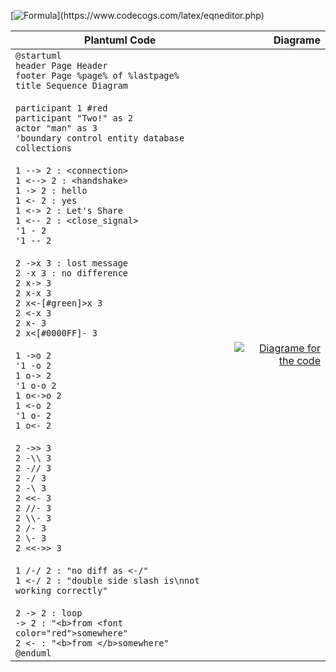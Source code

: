 [![Formula](https://latex.codecogs.com/gif.latex?\int%20N|_a|^v|_e|^e|n|^S_R\int "https://latex.codecogs.com/gif.latex?<formula>")](https://www.codecogs.com/latex/eqneditor.php)

Plantuml Code | Diagrame
--------------|--------:
`@startuml`<br>`header Page Header`<br>`footer Page %page% of %lastpage%`<br>`title Sequence Diagram`<br><br>`participant 1 #red `<br>`participant "Two!" as 2`<br>`actor "man" as 3`<br>`'boundary control entity database collections `<br><br>`1 --> 2 : <connection>`<br>`1 <--> 2 : <handshake>`<br>`1 -> 2 : hello`<br>`1 <- 2 : yes`<br>`1 <-> 2 : Let's Share`<br>`1 <-- 2 : <close_signal>`<br>`'1 - 2`<br>`'1 -- 2`<br><br>`2 ->x 3 : lost message`<br>`2 -x 3 : no difference`<br>`2 x-> 3`<br>`2 x-x 3`<br>`2 x<-[#green]>x 3`<br>`2 <-x 3`<br>`2 x- 3`<br>`2 x<[#0000FF]- 3`<br><br>`1 ->o 2`<br>`'1 -o 2`<br>`1 o-> 2`<br>`'1 o-o 2`<br>`1 o<->o 2`<br>`1 <-o 2`<br>`'1 o- 2`<br>`1 o<- 2`<br><br>`2 ->> 3`<br>`2 -\\ 3`<br>`2 -// 3`<br>`2 -/ 3`<br>`2 -\ 3`<br>`2 <<- 3`<br>`2 //- 3`<br>`2 \\- 3`<br>`2 /- 3`<br>`2 \- 3`<br>`2 <<->> 3`<br><br>`1 /-/ 2 : "no diff as <-/"`<br>`1 <-/ 2 : "double side slash is\nnot working correctly"`<br><br>`2 -> 2 : loop`<br>`-> 2 : "<b>from <font color="red">somewhere"`<br>`2 <- : "<b>from </b>somewhere"`<br>`@enduml`|[![Diagrame for the code](http://www.plantuml.com/plantuml/png/LP11Zzem48Nl_XLJ8yGfIe5RbKPxg5Ozz51fUrjMrH1F4ckT6MeR0V--ZfrKNGwypFUUHyz-2X5zl4vEZOI6FFp4WU1x_bQzI5pHzfB-jo0zR1s6c2SLRNG4B_JdIjmHVBCuU9oKkgITjhCNv0Xxs7Woy87fNpVvf04371HsKJpe2Jc3ezgTvSe6_GCwuUZ50N6qyG468vunKEBEKHUjS02bzb1LBHpW2pJf01UZJRZvnqTa4qPyfnalS2Jd9AVo-A2GXsB-eBWBy3AYfx9esUyaqEzW1qRNgjqU4iyogpgarNSufc2AHPWe11neneMoWB5zJvwuc_6zQk6OzLwqgLutWoVYjxQGPdMg9V2w-Pn-pyzlCyXtaQL1qZHBrPPPLj3aIBw4hDRghALBZUfqAbhNHHSfj6bAXxekUZeLNSTgIPLjQf-CEZ-QNguD65A7MkSgYnKSXX4iWv7hsH44Q-Z4DW1BX9luTyi3TE8zTT4zT6cRZpgHYrg-TNDkUoyJDBrmJ7ad_glsP7GRPABRI9vqViqFuVhyl_r4RAwJ-mi0 "one of 18 diagrams")](http://www.plantuml.com/plantuml"http://www.plantuml.com/plantuml")
